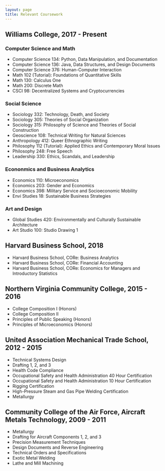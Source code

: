 ```yaml
---
layout: page
title: Relevant Coursework
---
```

## Williams College, 2017 - Present

### Computer Science and Math
* Computer Science 134: Python, Data Manipulation, and Documentation
* Computer Science 136: Java, Data Structures, and Design Documents
* Computer Science 376: Human-Computer Interaction
* Math 102 (Tutorial): Foundations of Quantitative Skills
* Math 130: Calculus One
* Math 200: Discrete Math
* CSCI 98: Decentralized Systems and Cryptocurrencies

### Social Science
* Sociology 332: Technology, Death, and Society
* Sociology 305: Theories of Social Organization
* Sociology 315: Philosophy of Science and Theories of Social Construction
* Geoscience 108: Technical Writing for Natural Sciences
* Anthropology 412: Queer Ethnographic Writing
* Philosophy 112 (Tutorial): Applied Ethics and Contemporary Moral Issues
* Philosophy 248: Free Speech 
* Leadership 330: Ethics, Scandals, and Leadership

### Econonmics and Business Analytics
* Economics 110: Microeconomics
* Economics 203: Gender and Economics
* Economics 398:  Military Service and Socioeconomic Mobility
* Envi Studies 18: Sustainable Business Strategies

### Art and Design
* Global Studies 420: Environmentally and Culturally Sustainable Architecture
* Art Studio 100: Studio Drawing 1

## Harvard Business School, 2018

* Harvard Business School, CORe: Business Analytics 
* Harvard Business School, CORe: Financial Accounting
* Harvard Business School, CORe: Economics for Managers and Introductory Statistics

## Northern Virginia Community College, 2015 - 2016
* College Composition I (Honors)
* College Composition II 
* Principles of Public Speaking (Honors) 
* Principles of Microeconomics (Honors) 

## United Association Mechanical Trade School, 2012 - 2015
* Technical Systems Design 
* Drafting 1, 2, and 3
* Health Code Compliance
* Occupational Safety and Health Administration 40 Hour Certification
* Occupational Safety and Health Administration 10 Hour Certification
* Rigging Certification
* High-Pressure Steam and Gas Pipe Welding Certification
* Metallurgy

## Community College of the Air Force, Aircraft Metals Technology, 2009 - 2011
* Metallurgy 
* Drafting for Aircraft Components 1, 2, and 3
* Precision Measurement Techniques
* Design Documents and Reverse Engineering 
* Technical Orders and Specifications
* Exotic Metal Welding
* Lathe and Mill Machining 
